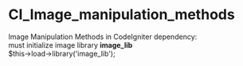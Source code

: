 # CI_Image_manipulation_methods
Image Manipulation Methods in CodeIgniter
dependency:<br />
must initialize image library <strong>image_lib</strong><br />
$this->load->library('image_lib');
